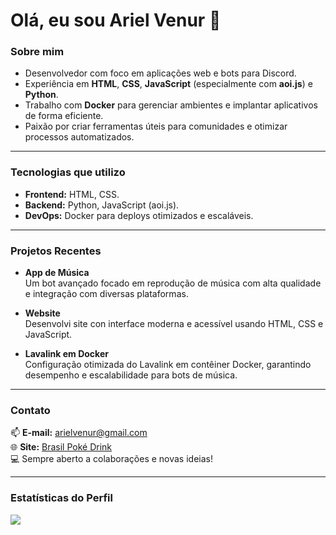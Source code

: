 # Olá, eu sou Ariel Venur 👋

### Sobre mim
- Desenvolvedor com foco em aplicações web e bots para Discord.
- Experiência em **HTML**, **CSS**, **JavaScript** (especialmente com **aoi.js**) e **Python**.
- Trabalho com **Docker** para gerenciar ambientes e implantar aplicativos de forma eficiente.
- Paixão por criar ferramentas úteis para comunidades e otimizar processos automatizados.

---

### Tecnologias que utilizo
- **Frontend:** HTML, CSS.
- **Backend:** Python, JavaScript (aoi.js).
- **DevOps:** Docker para deploys otimizados e escaláveis.

---

### Projetos Recentes
- **App de Música**  
  Um bot avançado focado em reprodução de música com alta qualidade e integração com diversas plataformas.

- **Website**  
  Desenvolvi site con interface moderna e acessível usando HTML, CSS e JavaScript.

- **Lavalink em Docker**  
  Configuração otimizada do Lavalink em contêiner Docker, garantindo desempenho e escalabilidade para bots de música.

---

### Contato
📫 **E-mail:** arielvenur@gmail.com  
🌐 **Site:** [Brasil Poké Drink](https://dcserver.link/brasilpokedrink)  
💻 Sempre aberto a colaborações e novas ideias!

---

### Estatísticas do Perfil
[![](https://visitcount.itsvg.in/api?id=SeuUsuario&label=Profile%20Views&color=4&icon=7&pretty=true)](https://visitcount.itsvg.in)
